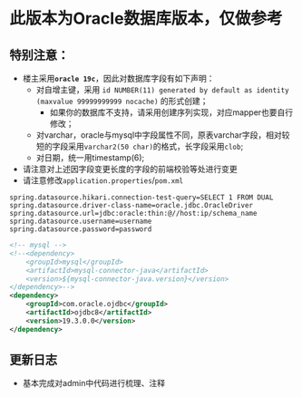 # 此版本为Oracle数据库版本，仅做参考
## 特别注意：
* 楼主采用<b>``oracle 19c``</b>，因此对数据库字段有如下声明：
    * 对自增主键，采用  ``id NUMBER(11) generated by default as identity (maxvalue 99999999999 nocache)`` 的形式创建；
        * 如果你的数据库不支持，请采用创建序列实现，对应mapper也要自行修改；
    * 对varchar，oracle与mysql中字段属性不同，原表varchar字段，相对较短的字段采用``varchar2(50 char)``的格式，长字段采用``clob``;
    * 对日期，统一用timestamp(6);
* 请注意对上述因字段变更长度的字段的前端校验等处进行变更
* 请注意修改``application.properties``/``pom.xml``
```properties
spring.datasource.hikari.connection-test-query=SELECT 1 FROM DUAL
spring.datasource.driver-class-name=oracle.jdbc.OracleDriver
spring.datasource.url=jdbc:oracle:thin:@//host:ip/schema_name
spring.datasource.username=username
spring.datasource.password=password
```
```xml
<!-- mysql -->
<!--<dependency>
    <groupId>mysql</groupId>
    <artifactId>mysql-connector-java</artifactId>
    <version>${mysql-connector-java.version}</version>
</dependency>-->
<dependency>
    <groupId>com.oracle.ojdbc</groupId>
    <artifactId>ojdbc8</artifactId>
    <version>19.3.0.0</version>
</dependency>
```

## 更新日志
* 基本完成对admin中代码进行梳理、注释